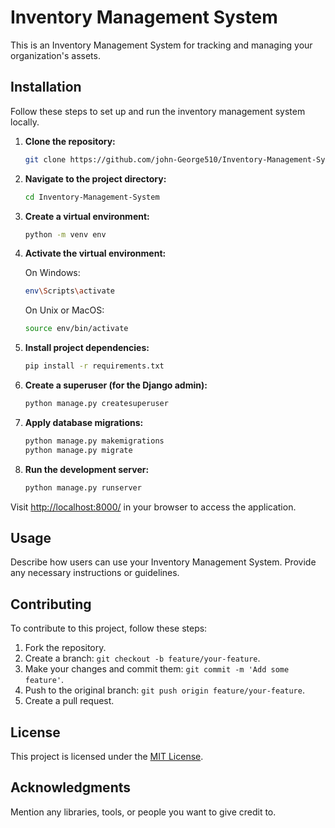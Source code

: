 # Inventory Management System

This is an Inventory Management System for tracking and managing your organization's assets.

## Installation

Follow these steps to set up and run the inventory management system locally.

1. **Clone the repository:**

    ```bash
    git clone https://github.com/john-George510/Inventory-Management-System.git
    ```

2. **Navigate to the project directory:**

    ```bash
    cd Inventory-Management-System
    ```

3. **Create a virtual environment:**

    ```bash
    python -m venv env
    ```

4. **Activate the virtual environment:**

    On Windows:

    ```bash
    env\Scripts\activate
    ```

    On Unix or MacOS:

    ```bash
    source env/bin/activate
    ```

5. **Install project dependencies:**

    ```bash
    pip install -r requirements.txt
    ```

6. **Create a superuser (for the Django admin):**

    ```bash
    python manage.py createsuperuser
    ```

7. **Apply database migrations:**

    ```bash
    python manage.py makemigrations
    python manage.py migrate
    ```

8. **Run the development server:**

    ```bash
    python manage.py runserver
    ```

Visit [http://localhost:8000/](http://localhost:8000/) in your browser to access the application.

## Usage

Describe how users can use your Inventory Management System. Provide any necessary instructions or guidelines.

## Contributing

To contribute to this project, follow these steps:

1. Fork the repository.
2. Create a branch: `git checkout -b feature/your-feature`.
3. Make your changes and commit them: `git commit -m 'Add some feature'`.
4. Push to the original branch: `git push origin feature/your-feature`.
5. Create a pull request.

## License

This project is licensed under the [MIT License](LICENSE).

## Acknowledgments

Mention any libraries, tools, or people you want to give credit to.
